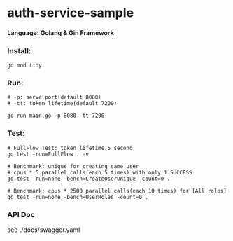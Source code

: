 # auth-service-sample

#### Language: Golang & Gin Framework

### Install:
```
go mod tidy
```

### Run:
```
# -p: serve port(default 8080)
# -tt: token lifetime(default 7200)

go run main.go -p 8080 -tt 7200
```

### Test:
```
# FullFlow Test: token lifetime 5 second
go test -run=FullFlow . -v

# Benchmark: unique for creating same user
# cpus * 5 parallel calls(each 5 times) with only 1 SUCCESS
go test -run=none -bench=CreateUserUnique -count=0 .

# Benchmark: cpus * 2500 parallel calls(each 10 times) for [All roles]
go test -run=none -bench=UserRoles -count=0 .
```

### API Doc
see ./docs/swagger.yaml
